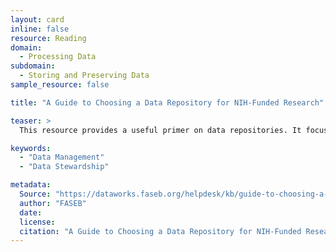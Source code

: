 ```yaml
---
layout: card
inline: false
resource: Reading
domain:
  - Processing Data
subdomain:
  - Storing and Preserving Data
sample_resource: false

title: "A Guide to Choosing a Data Repository for NIH-Funded Research"

teaser: >
  This resource provides a useful primer on data repositories. It focuses specifically on NIH-funded research, but also contains a lot of useful general information (such as a discussion of different repository types, repository features, and considerations for sensitive data).

keywords:
  - "Data Management"
  - "Data Stewardship"

metadata:
  Source: "https://dataworks.faseb.org/helpdesk/kb/guide-to-choosing-a-data-repository"
  author: "FASEB"
  date:
  license:
  citation: "A Guide to Choosing a Data Repository for NIH-Funded Research.' https://dataworks.faseb.org/helpdesk/kb/guide-to-choosing-a-data-repository. Accessed 4 December 2024."
---
```

